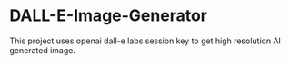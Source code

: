 # DALL-E-Image-Generator
This project uses openai dall-e labs session key to get high resolution AI generated image.
